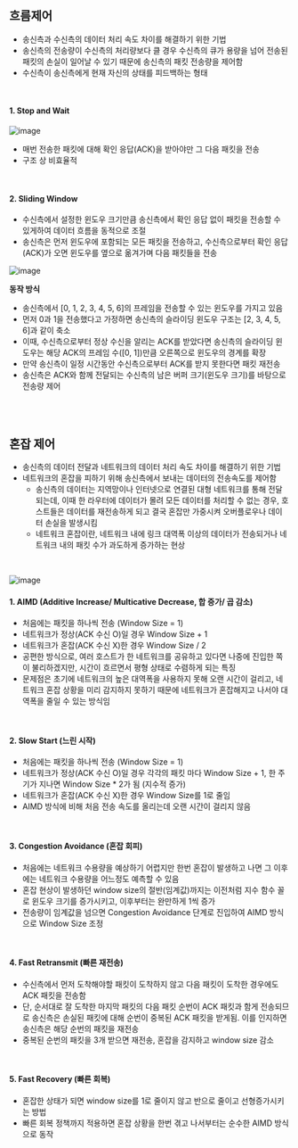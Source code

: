 ## **흐름제어**

-   송신측과 수신측의 데이터 처리 속도 차이를 해결하기 위한 기법
-   송신측의 전송량이 수신측의 처리량보다 클 경우 수신측의 큐가 용량을 넘어 전송된 패킷의 손실이 일어날 수 있기 때문에 송신측의 패킷 전송량을 제어함
-   수신측이 송신측에게 현재 자신의 상태를 피드백하는 형태

</br>

#### **1\. Stop and Wait**

![image](https://user-images.githubusercontent.com/64777557/216902930-e56cca47-ab7f-4a8a-9858-1c015103aa5d.png)
-   매번 전송한 패킷에 대해 확인 응답(ACK)을 받아야만 그 다음 패킷을 전송
-   구조 상 비효율적

</br>

#### **2\. Sliding Window**

-   수신측에서 설정한 윈도우 크기만큼 송신측에서 확인 응답 없이 패킷을 전송할 수 있게하여 데이터 흐름을 동적으로 조절
-   송신측은 먼저 윈도우에 포함되는 모든 패킷을 전송하고, 수신측으로부터 확인 응답(ACK)가 오면 윈도우를 옆으로 옮겨가며 다음 패킷들을 전송

![image](https://user-images.githubusercontent.com/64777557/216902963-1eee0ab6-e1bc-4205-b919-4e2f279ef062.png)

  **동작 방식**

-   송신측에서 \[0, 1, 2, 3, 4, 5, 6\]의 프레임을 전송할 수 있는 윈도우를 가지고 있음
-   먼저 0과 1을 전송했다고 가정하면 송신측의 슬라이딩 윈도우 구조는 \[2, 3, 4, 5, 6\]과 같이 축소
-   이때, 수신측으로부터 정상 수신을 알리는 ACK를 받았다면 송신측의 슬라이딩 윈도우는 해당 ACK의 프레임 수(\[0, 1\])만큼 오른쪽으로 윈도우의 경계를 확장
-   만약 송신측이 일정 시간동안 수신측으로부터 ACK를 받지 못한다면 패킷 재전송
-   송신측은 ACK와 함께 전달되는 수신측의 남은 버퍼 크기(윈도우 크기)를 바탕으로 전송량 제어

</br></br>

## **혼잡 제어**

-   송신측의 데이터 전달과 네트워크의 데이터 처리 속도 차이를 해결하기 위한 기법
-   네트워크의 혼잡을 피하기 위해 송신측에서 보내는 데이터의 전송속도를 제어함
    -   송신측의 데이터는 지역망이나 인터넷으로 연결된 대형 네트워크를 통해 전달되는데, 이때 한 라우터에 데이터가 몰려 모든 데이터를 처리할 수 없는 경우, 호스트들은 데이터를 재전송하게 되고 결국 혼잡만 가중시켜 오버플로우나 데이터 손실을 발생시킴
    -   네트워크 혼잡이란, 네트워크 내에 링크 대역폭 이상의 데이터가 전송되거나 네트워크 내의 패킷 수가 과도하게 증가하는 현상

</br>

![image](https://user-images.githubusercontent.com/64777557/216903242-708dedc9-00ae-42f3-8e08-9ffa87fb339f.png)

#### **1\. AIMD (Additive Increase/ Multicative Decrease, 합 증가/ 곱 감소)**

-   처음에는 패킷을 하나씩 전송 (Window Size = 1)
-   네트워크가 정상(ACK 수신 O)일 경우 Window Size + 1
-   네트워크가 혼잡(ACK 수신 X)한 경우 Window Size / 2
-   공편한 방식으로, 여러 호스트가 한 네트워크를 공유하고 있다면 나중에 진입한 쪽이 불리하겠지만, 시간이 흐르면서 평형 상태로 수렴하게 되는 특징
-   문제점은 초기에 네트워크의 높은 대역폭을 사용하지 못해 오랜 시간이 걸리고, 네트워크 혼잡 상황을 미리 감지하지 못하기 때문에 네트워크가 혼잡해지고 나서야 대역폭을 줄일 수 있는 방식임

</br>

#### **2\. Slow Start (느린 시작)**

-   처음에는 패킷을 하나씩 전송 (Window Size = 1)
-   네트워크가 정상(ACK 수신 O)일 경우 각각의 패킷 마다 Window Size + 1, 한 주기가 지나면 Window Size * 2가 됨 (지수적 증가)
-   네트워크가 혼잡(ACK 수신 X)한 경우 Window Size를 1로 줄임
-   AIMD 방식에 비해 처음 전송 속도를 올리는데 오랜 시간이 걸리지 않음

</br>

#### **3\. Congestion Avoidance (혼잡 회피)**

-   처음에는 네트워크 수용량을 예상하기 어렵지만 한번 혼잡이 발생하고 나면 그 이후에는 네트워크 수용량을 어느정도 예측할 수 있음
-   혼잡 현상이 발생하던 window size의 절반(임계값)까지는 이전처럼 지수 함수 꼴로 윈도우 크기를 증가시키고, 이후부터는 완만하게 1씩 증가
-   전송량이 임계값을 넘으면 Congestion Avoidance 단계로 진입하여 AIMD 방식으로 Window Size 조정

</br>

#### **4\. Fast Retransmit (빠른 재전송)**

-   수신측에서 먼저 도착해야할 패킷이 도착하지 않고 다음 패킷이 도착한 경우에도 ACK 패킷을 전송함
-   단, 순서대로 잘 도착한 마지막 패킷의 다음 패킷 순번이 ACK 패킷과 함게 전송되므로 송신측은 손실된 패킷에 대해 순번이 중복된 ACK 패킷을 받게됨. 이를 인지하면 송신측은 해당 순번의 패킷을 재전송
-   중복된 순번의 패킷을 3개 받으면 재전송, 혼잡을 감지하고 window size 감소

</br>

#### **5\. Fast Recovery (빠른 회복)**

-   혼잡한 상태가 되면 window size를 1로 줄이지 않고 반으로 줄이고 선형증가시키는 방법
-   빠른 회복 정책까지 적용하면 혼잡 상황을 한번 겪고 나서부터는 순수한 AIMD 방식으로 동작
